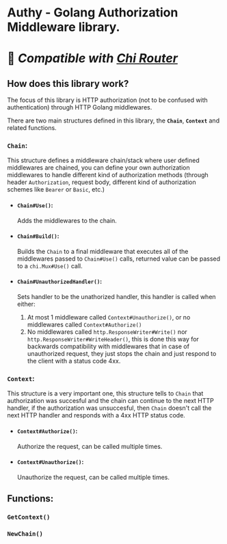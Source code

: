 # Authy - Golang Authorization Middleware library.

# :rocket: *Compatible with [Chi Router](https://github.com/go-chi/chi)*

## How does this library work?

The focus of this library is HTTP authorization (not to be confused with authentication) through HTTP Golang middlewares.

There are two main structures defined in this library, the **`Chain`**, **`Context`** and related functions.

### `Chain`:
This structure defines a middleware chain/stack where user defined middlewares are chained, you can define your own authorization middlewares to handle different kind of authorization methods (through header `Authorization`, request body, different kind of authorization schemes like `Bearer` or `Basic`, etc.)

  - #### `Chain#Use()`:
    Adds the middlewares to the chain.

  - #### `Chain#Build()`:
    Builds the `Chain` to a final middleware that executes all of the middlewares passed to `Chain#Use()` calls, returned value can be passed to a `chi.Mux#Use()` call.

  - #### `Chain#UnauthorizedHandler()`:
    Sets handler to be the unathorized handler, this handler is called when either:
      1. At most 1 middleware called `Context#Unauthorize()`, or no middlewares called `Context#Authorize()`
      2. No middlewares called `http.ResponseWriter#Write()` nor `http.ResponseWriter#WriteHeader()`, this is done this way for backwards compatibility with middlewares that in case of unauthorized request, they just stops the chain and just respond to the client with a status code 4xx.

### `Context`:
This structure is a very important one, this structure tells to `Chain` that authorization was succesful and the chain can continue to the next HTTP handler, if the authorization was unsuccesful, then `Chain` doesn't call the next HTTP handler and responds with a 4xx HTTP status code.

  - #### `Context#Authorize()`:
    Authorize the request, can be called multiple times.

  - #### `Context#Unauthorize()`:
    Unauthorize the request, can be called multiple times.


## Functions:
### `GetContext()`

### `NewChain()`
